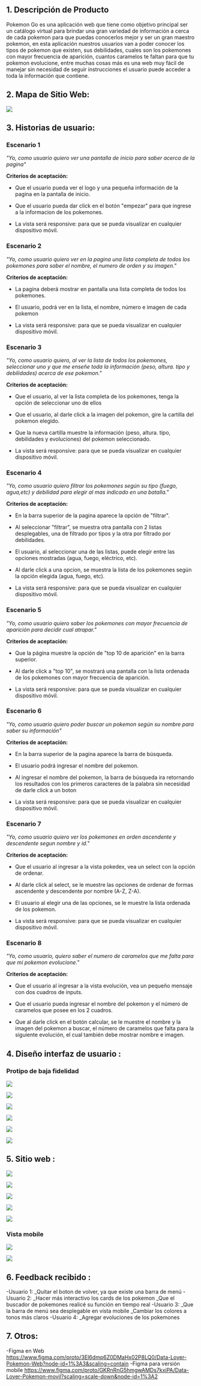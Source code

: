 ## 1. Descripción de Producto

Pokemon Go es una aplicación web que tiene como objetivo principal ser un catálogo virtual para brindar una gran variedad de información a cerca de cada pokemon para que puedas conocerlos mejor y ser un gran maestro pokemon, en esta aplicación nuestros usuarios van a poder conocer los tipos de pokemon que existen, sus debilidades, cuales son los pokemones con mayor frecuencia de aparición, cuantos caramelos te faltan para que tu pokemon evolucione, entre muchas cosas más es una web muy fácil de manejar sin necesidad de seguir instrucciones el usuario puede acceder a toda la información que contiene.

## 2. Mapa de Sitio Web:
 
  ![](https://github.com/ariadnaflores/LIM011-data-lovers/blob/prueba-ariadna/src/img/mapadesitio.png)

## 3. Historias de usuario:

### Escenario 1

_"Yo, como usuario quiero ver una pantalla de inicio para saber acerca de la pagina"_

**Criterios de aceptación:**

- Que el usuario pueda ver el logo y una pequeña información de la pagina en la pantalla de inicio.

- Que el usuario pueda dar click en el botón "empezar" para que ingrese a la informacion de los pokemones.

- La vista será responsive: para que se pueda visualizar en cualquier dispositivo móvil.

### Escenario 2

_"Yo, como usuario quiero ver en la pagina una lista completa de todos los pokemones para saber el nombre, el numero de orden y su imagen."_

**Criterios de aceptación:**

- La pagina deberá mostrar en pantalla una lista completa de todos los pokemones.

- El usuario, podrá ver en la lista, el nombre, número e imagen de cada pokemon

- La vista será responsive: para que se pueda visualizar en cualquier dispositivo móvil.

### Escenario 3

_"Yo, como usuario quiero, al ver la lista de todos los pokemones, seleccionar uno y que me enseñe toda la información (peso, altura. tipo y debilidades) acerca de ese pokemon."_

**Criterios de aceptación:**

- Que el usuario, al ver la lista completa de los pokemones, tenga la opción de seleccionar uno de ellos

- Que el usuario, al darle click a la imagen del pokemon, gire la cartilla del pokemon elegido.

- Que la nueva cartilla muestre la información (peso, altura. tipo, debilidades y evoluciones) del pokemon seleccionado.

- La vista será responsive: para que se pueda visualizar en cualquier dispositivo móvil.

### Escenario 4

_"Yo, como usuario quiero filtrar los pokemones según su tipo (fuego, agua,etc) y debilidad para elegir al mas indicado en una batalla."_

**Criterios de aceptación:**

- En la barra superior de la pagina aparece la opción de "filtrar".

- Al seleccionar "filtrar", se muestra otra pantalla con 2 listas desplegables, una de filtrado por tipos y la otra por filtrado por debilidades.

- El usuario, al seleccionar una de las listas, puede elegir entre las opciones mostradas (agua, fuego, eléctrico, etc).

- Al darle click a una opcion, se muestra la lista de los pokemones según la opción elegida (agua, fuego, etc).

- La vista será responsive: para que se pueda visualizar en cualquier dispositivo móvil.

### Escenario 5

_"Yo, como usuario quiero saber los pokemones con mayor frecuencia de aparición para decidir cual atrapar."_

**Criterios de aceptación:**

- Que la página muestre la opción de "top 10 de aparición" en la barra superior.

- Al darle click a "top 10", se mostrará una pantalla con la lista ordenada de los pokemones con mayor frecuencia de aparición.

- La vista será responsive: para que se pueda visualizar en cualquier dispositivo móvil.

### Escenario 6

_"Yo, como usuario quiero poder buscar un pokemon según su nombre para saber su información"_

**Criterios de aceptación:**

- En la barra superior de la pagina aparece la barra de búsqueda.

- El usuario podrá ingresar el nombre del pokemon.

- Al ingresar el nombre del pokemon, la barra de búsqueda ira retornando los resultados con los primeros caracteres de la palabra sin necesidad de darle click a un boton

- La vista será responsive: para que se pueda visualizar en cualquier dispositivo móvil.

### Escenario 7

_"Yo, como usuario quiero ver los pokemones en orden ascendente y descendente segun nombre y id."_

**Criterios de aceptación:**

- Que el usuario al ingresar a la vista pokedex, vea un select con la opción de ordenar.

- Al darle click al select, se le muestre las opciones de ordenar de formas ascendente y descendente por nombre (A-Z, Z-A).

- El usuario al elegir una de las opciones, se le muestre la lista ordenada de los pokemon.

- La vista será responsive: para que se pueda visualizar en cualquier dispositivo móvil.

### Escenario 8
_"Yo, como usuario, quiero saber el numero de caramelos que me falta para que mi pokemon evolucione."_

**Criterios de aceptación:**

- Que el usuario al ingresar a la vista evolución, vea un pequeño mensaje con dos cuadros de inputs. 

- Que el usuario pueda ingresar el nombre del pokemon y el número de caramelos que posee en los 2 cuadros.

- Que al darle click en el botón calcular, se le muestre el nombre y la imagen del pokemon a buscar, el número de caramelos que falta para la siguiente evolución, el cual también debe mostrar nombre e imagen.


## 4. Diseño interfaz de usuario :
   ### Protipo de baja fidelidad 

 ![](https://github.com/ariadnaflores/LIM011-data-lovers/blob/prueba-ariadna/src/img/prototipobajafidelidad1.1.jpeg)

 ![](https://github.com/ariadnaflores/LIM011-data-lovers/blob/prueba-ariadna/src/img/prototipobajafidelidad2.jpeg)

 ![](https://github.com/ariadnaflores/LIM011-data-lovers/blob/prueba-ariadna/src/img/prototipobajafidelidad3.jpeg)

 ![](https://github.com/ariadnaflores/LIM011-data-lovers/blob/prueba-ariadna/src/img/prototipobajafidelidad4.jpeg)

 ![](https://github.com/ariadnaflores/LIM011-data-lovers/blob/prueba-ariadna/src/img/prototipobajafidelidad5.jpeg)

 ![](https://github.com/ariadnaflores/LIM011-data-lovers/blob/prueba-ariadna/src/img/prototipobajafidelidad6.jpeg)

## 5. Sitio web :
 ![](https://github.com/ariadnaflores/LIM011-data-lovers/blob/prueba-ariadna/src/img/primera_pantalla.png)

 ![](https://github.com/ariadnaflores/LIM011-data-lovers/blob/prueba-ariadna/src/img/pokedex.png)

 ![](https://github.com/ariadnaflores/LIM011-data-lovers/blob/prueba-ariadna/src/img/top10%20menu.png)

 ![](https://github.com/ariadnaflores/LIM011-data-lovers/blob/prueba-ariadna/src/img/filtrar.png)

 ![](https://github.com/ariadnaflores/LIM011-data-lovers/blob/prueba-ariadna/src/img/vistaevolucionmenu.png)

 ### Vista mobile

 ![](https://github.com/ariadnaflores/LIM011-data-lovers/blob/prueba-ariadna/src/img/mobileuno.png)

 ![](https://github.com/ariadnaflores/LIM011-data-lovers/blob/prueba-ariadna/src/img/mobiledos.png)

## 6. Feedback recibido :
-Usuario 1: 
_Quitar el boton de volver, ya que existe una barra de menú
-Usuario 2: 
_Hacer más interactivo los cards de los pokemon
_Que el buscador de pokemones realicé su función en tiempo real 
-Usuario 3: 
_Que la barra de menú sea desplegable en vista mobile
_Cambiar los colores a tonos más claros
-Usuario 4:
_Agregar evoluciones de los pokemones

## 7. Otros:
-Figma en Web
https://www.figma.com/proto/3EI6dmp6Z0DMaHx02P8LQ0/Data-Lover-Pokemon-Web?node-id=1%3A3&scaling=contain
-Figma para versión mobile
https://www.figma.com/proto/GKRnRnG5hmgwAMDs7kxiPA/Data-Lover-Pokemon-movil?scaling=scale-down&node-id=1%3A2
